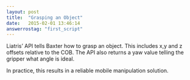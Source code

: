 ```yaml
---
layout: post
title:  "Grasping an Object"
date:   2015-02-01 13:46:14
answerrostag: "first_script"
---
```


Liatris’ API tells Baxter how to grasp an object. This includes x,y and z offsets relative to the COB.  The API also returns a yaw value telling the gripper what angle is ideal.

In practice, this results in a reliable mobile manipulation solution.
